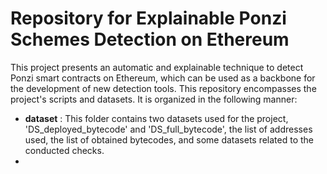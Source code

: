 # Repository for Explainable Ponzi Schemes Detection on Ethereum

This project presents an automatic and explainable technique to detect Ponzi smart contracts on Ethereum, which can be used as a backbone for the development of new detection tools.
This repository encompasses the project's scripts and datasets. It is organized in the following manner:

* **dataset** : This folder contains two datasets used for the project, 'DS_deployed_bytecode' and 'DS_full_bytecode', the list of addresses used, the list of obtained bytecodes, and some datasets related to the conducted checks.
* 
